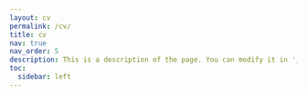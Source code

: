 ```yaml
---
layout: cv
permalink: /cv/
title: cv
nav: true
nav_order: 5
description: This is a description of the page. You can modify it in '_pages/cv.md'. You can also change or remove the top pdf download button.
toc:
  sidebar: left
---
```


<object data="../assets/pdf/CV.pdf" width="1000" height="1000" type='application/pdf'></object>

